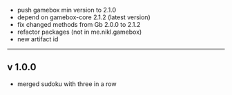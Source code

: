 - push gamebox min version to 2.1.0
- depend on gamebox-core 2.1.2 (latest version)
- fix changed methods from Gb 2.0.0 to 2.1.2
- refactor packages (not in me.nikl.gamebox)
- new artifact id

---

## v 1.0.0
- merged sudoku with three in a row